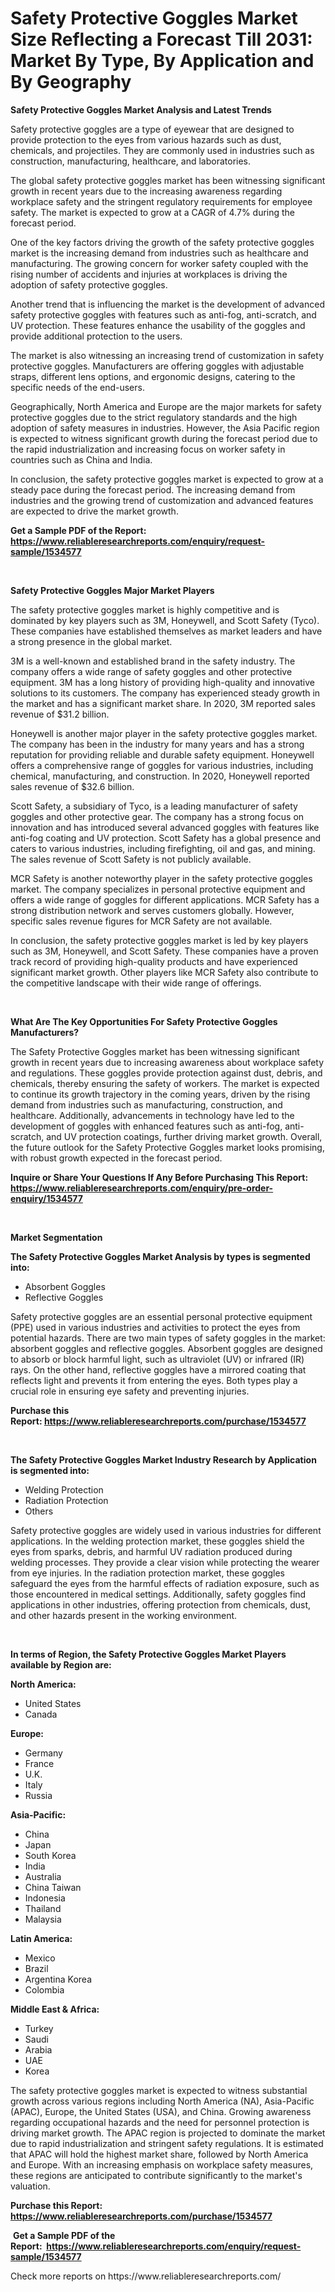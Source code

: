 <p><h1>Safety Protective Goggles Market Size Reflecting a Forecast Till 2031: Market By Type, By Application and By Geography</h1></p><p><strong>Safety Protective Goggles Market Analysis and Latest Trends</strong></p>
<p><p>Safety protective goggles are a type of eyewear that are designed to provide protection to the eyes from various hazards such as dust, chemicals, and projectiles. They are commonly used in industries such as construction, manufacturing, healthcare, and laboratories.</p><p>The global safety protective goggles market has been witnessing significant growth in recent years due to the increasing awareness regarding workplace safety and the stringent regulatory requirements for employee safety. The market is expected to grow at a CAGR of 4.7% during the forecast period.</p><p>One of the key factors driving the growth of the safety protective goggles market is the increasing demand from industries such as healthcare and manufacturing. The growing concern for worker safety coupled with the rising number of accidents and injuries at workplaces is driving the adoption of safety protective goggles.</p><p>Another trend that is influencing the market is the development of advanced safety protective goggles with features such as anti-fog, anti-scratch, and UV protection. These features enhance the usability of the goggles and provide additional protection to the users.</p><p>The market is also witnessing an increasing trend of customization in safety protective goggles. Manufacturers are offering goggles with adjustable straps, different lens options, and ergonomic designs, catering to the specific needs of the end-users.</p><p>Geographically, North America and Europe are the major markets for safety protective goggles due to the strict regulatory standards and the high adoption of safety measures in industries. However, the Asia Pacific region is expected to witness significant growth during the forecast period due to the rapid industrialization and increasing focus on worker safety in countries such as China and India.</p><p>In conclusion, the safety protective goggles market is expected to grow at a steady pace during the forecast period. The increasing demand from industries and the growing trend of customization and advanced features are expected to drive the market growth.</p></p>
<p><strong>Get a Sample PDF of the Report:&nbsp; <a href="https://www.reliableresearchreports.com/enquiry/request-sample/1534577">https://www.reliableresearchreports.com/enquiry/request-sample/1534577</a></strong></p>
<p>&nbsp;</p>
<p><strong>Safety Protective Goggles Major Market Players</strong></p>
<p><p>The safety protective goggles market is highly competitive and is dominated by key players such as 3M, Honeywell, and Scott Safety (Tyco). These companies have established themselves as market leaders and have a strong presence in the global market.</p><p>3M is a well-known and established brand in the safety industry. The company offers a wide range of safety goggles and other protective equipment. 3M has a long history of providing high-quality and innovative solutions to its customers. The company has experienced steady growth in the market and has a significant market share. In 2020, 3M reported sales revenue of $31.2 billion.</p><p>Honeywell is another major player in the safety protective goggles market. The company has been in the industry for many years and has a strong reputation for providing reliable and durable safety equipment. Honeywell offers a comprehensive range of goggles for various industries, including chemical, manufacturing, and construction. In 2020, Honeywell reported sales revenue of $32.6 billion.</p><p>Scott Safety, a subsidiary of Tyco, is a leading manufacturer of safety goggles and other protective gear. The company has a strong focus on innovation and has introduced several advanced goggles with features like anti-fog coating and UV protection. Scott Safety has a global presence and caters to various industries, including firefighting, oil and gas, and mining. The sales revenue of Scott Safety is not publicly available.</p><p>MCR Safety is another noteworthy player in the safety protective goggles market. The company specializes in personal protective equipment and offers a wide range of goggles for different applications. MCR Safety has a strong distribution network and serves customers globally. However, specific sales revenue figures for MCR Safety are not available.</p><p>In conclusion, the safety protective goggles market is led by key players such as 3M, Honeywell, and Scott Safety. These companies have a proven track record of providing high-quality products and have experienced significant market growth. Other players like MCR Safety also contribute to the competitive landscape with their wide range of offerings.</p></p>
<p>&nbsp;</p>
<p><strong>What Are The Key Opportunities For Safety Protective Goggles Manufacturers?</strong></p>
<p><p>The Safety Protective Goggles market has been witnessing significant growth in recent years due to increasing awareness about workplace safety and regulations. These goggles provide protection against dust, debris, and chemicals, thereby ensuring the safety of workers. The market is expected to continue its growth trajectory in the coming years, driven by the rising demand from industries such as manufacturing, construction, and healthcare. Additionally, advancements in technology have led to the development of goggles with enhanced features such as anti-fog, anti-scratch, and UV protection coatings, further driving market growth. Overall, the future outlook for the Safety Protective Goggles market looks promising, with robust growth expected in the forecast period.</p></p>
<p><strong>Inquire or Share Your Questions If Any Before Purchasing This Report: <a href="https://www.reliableresearchreports.com/enquiry/pre-order-enquiry/1534577">https://www.reliableresearchreports.com/enquiry/pre-order-enquiry/1534577</a></strong></p>
<p>&nbsp;</p>
<p><strong>Market Segmentation</strong></p>
<p><strong>The Safety Protective Goggles Market Analysis by types is segmented into:</strong></p>
<p><ul><li>Absorbent Goggles</li><li>Reflective Goggles</li></ul></p>
<p><p>Safety protective goggles are an essential personal protective equipment (PPE) used in various industries and activities to protect the eyes from potential hazards. There are two main types of safety goggles in the market: absorbent goggles and reflective goggles. Absorbent goggles are designed to absorb or block harmful light, such as ultraviolet (UV) or infrared (IR) rays. On the other hand, reflective goggles have a mirrored coating that reflects light and prevents it from entering the eyes. Both types play a crucial role in ensuring eye safety and preventing injuries.</p></p>
<p><strong>Purchase this Report:&nbsp;<a href="https://www.reliableresearchreports.com/purchase/1534577">https://www.reliableresearchreports.com/purchase/1534577</a></strong></p>
<p>&nbsp;</p>
<p><strong>The Safety Protective Goggles Market Industry Research by Application is segmented into:</strong></p>
<p><ul><li>Welding Protection</li><li>Radiation Protection</li><li>Others</li></ul></p>
<p><p>Safety protective goggles are widely used in various industries for different applications. In the welding protection market, these goggles shield the eyes from sparks, debris, and harmful UV radiation produced during welding processes. They provide a clear vision while protecting the wearer from eye injuries. In the radiation protection market, these goggles safeguard the eyes from the harmful effects of radiation exposure, such as those encountered in medical settings. Additionally, safety goggles find applications in other industries, offering protection from chemicals, dust, and other hazards present in the working environment.</p></p>
<p>&nbsp;</p>
<p><strong>In terms of Region, the Safety Protective Goggles Market Players available by Region are:</strong></p>
<p>
    <p> <strong> North America: </strong>
        <ul>
            <li>United States</li>
            <li>Canada</li>
        </ul>
        </p> 
    <p> <strong> Europe: </strong>
        <ul>
            <li>Germany</li>
            <li>France</li>
            <li>U.K.</li>
            <li>Italy</li>
            <li>Russia</li>
        </ul>
        </p> 
    <p> <strong> Asia-Pacific: </strong>
        <ul>
            <li>China</li>
            <li>Japan</li>
            <li>South Korea</li>
            <li>India</li>
            <li>Australia</li>
            <li>China Taiwan</li>
            <li>Indonesia</li>
            <li>Thailand</li>
            <li>Malaysia</li>
        </ul>
        </p> 
    <p> <strong> Latin America: </strong>
        <ul>
            <li>Mexico</li>
            <li>Brazil</li>
            <li>Argentina Korea</li>
            <li>Colombia</li>
        </ul>
        </p> 
    <p> <strong> Middle East & Africa: </strong>
        <ul>
            <li>Turkey</li>
            <li>Saudi</li>
            <li>Arabia</li>
            <li>UAE</li>
            <li>Korea</li>
        </ul>
    </p>
    </p>
<p><p>The safety protective goggles market is expected to witness substantial growth across various regions including North America (NA), Asia-Pacific (APAC), Europe, the United States (USA), and China. Growing awareness regarding occupational hazards and the need for personnel protection is driving market growth. The APAC region is projected to dominate the market due to rapid industrialization and stringent safety regulations. It is estimated that APAC will hold the highest market share, followed by North America and Europe. With an increasing emphasis on workplace safety measures, these regions are anticipated to contribute significantly to the market's valuation.</p></p>
<p><strong>Purchase this Report: <a href="https://www.reliableresearchreports.com/purchase/1534577">https://www.reliableresearchreports.com/purchase/1534577</a></strong></p>
<p>&nbsp;<strong>Get a Sample PDF of the Report:&nbsp;&nbsp;<a href="https://www.reliableresearchreports.com/enquiry/request-sample/1534577">https://www.reliableresearchreports.com/enquiry/request-sample/1534577</a></strong></p>
<p><strong></strong></p>
<p>Check more reports on https://www.reliableresearchreports.com/</p>